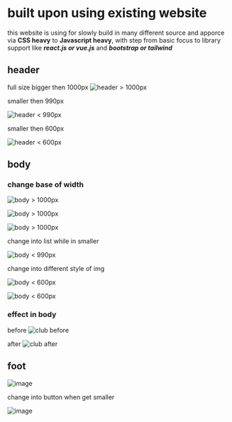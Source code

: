 # built upon using existing website
  this website is using for slowly build in many different source and apporce via **CSS heavy** to **Javascript heavy**, with step from basic focus to library support like ___react.js or vue.js___ and ___bootstrap or tailwind___

## header
  full size bigger then 1000px
![header > 1000px](https://github.com/Ttosok/project_1/assets/109340804/b230ebd6-d07a-4c14-8b26-f49d1f69a0e6)

smaller then 990px 

![header < 990px](https://github.com/Ttosok/project_1/assets/109340804/4ff25e9e-831e-43ec-af0c-180a82dd1519)

smaller then 600px

![header < 600px](https://github.com/Ttosok/project_1/assets/109340804/8c2e269a-5865-4ece-8595-f92c116b3223)

## body

  ### change base of width
  
  ![body > 1000px](https://github.com/Ttosok/project_1/assets/109340804/a0f390ab-0080-4b8c-be99-a2934d3339fb)

  ![body > 1000px](https://github.com/Ttosok/project_1/assets/109340804/4fe09f0f-e639-4bf0-a5fe-70fe5b8474f8)

  ![body > 1000px](https://github.com/Ttosok/project_1/assets/109340804/b34d908f-881c-4529-bf1f-80f9f7cdde61)

  

  change into list while in smaller
  
  ![body < 990px](https://github.com/Ttosok/project_1/assets/109340804/77ddbdba-7321-4ccf-a250-cca8588979e7)

  change into different style of img
  
  ![body < 600px](https://github.com/Ttosok/project_1/assets/109340804/01fcef6b-7d38-4492-a3cf-f39f1d9f90f2)

  ![body < 600px](https://github.com/Ttosok/project_1/assets/109340804/b4dbacbf-ab61-4ee7-82d9-49fe213bba82)

### effect in body

before
![club before](https://github.com/Ttosok/project_1/assets/109340804/01707f75-1105-49e9-af38-1af70e941703)

after
  ![club after](https://github.com/Ttosok/project_1/assets/109340804/180b6975-e616-435e-acf4-098fd7161bf5)

## foot

![image](https://github.com/Ttosok/project_1/assets/109340804/81b8be99-249d-4167-ab8b-94aba02ecbd2)

change into button when get smaller

![image](https://github.com/Ttosok/project_1/assets/109340804/4d5b92c4-fcd2-4aa1-9477-fa6768b6c889)
